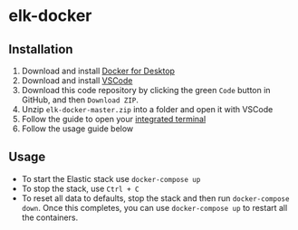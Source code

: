 # elk-docker

## Installation

1. Download and install [Docker for Desktop](https://www.docker.com/products/docker-desktop)
2. Download and install [VSCode](https://code.visualstudio.com/)
3. Download this code repository by clicking the green `Code` button in GitHub, and then `Download ZIP`.
4. Unzip `elk-docker-master.zip` into a folder and open it with VSCode
5. Follow the guide to open your [integrated terminal](https://code.visualstudio.com/docs/editor/integrated-terminal)
6. Follow the usage guide below
## Usage

- To start the Elastic stack use `docker-compose up`
- To stop the stack, use `Ctrl + C`
- To reset all data to defaults, stop the stack and then run `docker-compose down`. Once this completes, you can use `docker-compose up` to restart all the containers.